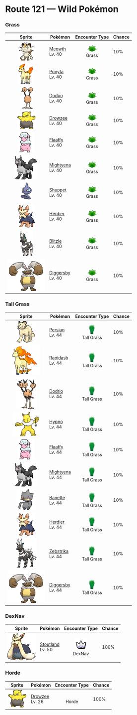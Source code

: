# Route 121 — Wild Pokémon

### Grass

| Sprite | Pokémon | Encounter Type | Chance |
|:------:|---------|:--------------:|--------|
| ![Meowth](../../assets/sprites/meowth/front.gif "Meowth: Meowth withdraws its sharp claws into its paws to slinkily sneak about without making any incriminating footsteps. For some reason, this Pokémon loves shiny coins that glitter with light.") | [Meowth](../../pokemon/meowth.md/)<br>Lv. 40 | ![Grass](../../assets/encounter_types/grass.png "Grass")<br>Grass | 10% |
| ![Ponyta](../../assets/sprites/ponyta/front.gif "Ponyta: Ponyta is very weak at birth. It can barely stand up. This Pokémon becomes stronger by stumbling and falling to keep up with its parent.") | [Ponyta](../../pokemon/ponyta.md/)<br>Lv. 40 | ![Grass](../../assets/encounter_types/grass.png "Grass")<br>Grass | 10% |
| ![Doduo](../../assets/sprites/doduo/front.gif "Doduo: Doduo’s two heads contain completely identical brains. A scientific study reported that on rare occasions, there will be examples of this Pokémon possessing different sets of brains.") | [Doduo](../../pokemon/doduo.md/)<br>Lv. 40 | ![Grass](../../assets/encounter_types/grass.png "Grass")<br>Grass | 10% |
| ![Drowzee](../../assets/sprites/drowzee/front.gif "Drowzee: If your nose becomes itchy while you are sleeping, it’s a sure sign that one of these Pokémon is standing above your pillow and trying to eat your dream through your nostrils.") | [Drowzee](../../pokemon/drowzee.md/)<br>Lv. 40 | ![Grass](../../assets/encounter_types/grass.png "Grass")<br>Grass | 10% |
| ![Flaaffy](../../assets/sprites/flaaffy/front.gif "Flaaffy: Flaaffy’s wool quality changes so that it can generate a high amount of static electricity with a small amount of wool. The bare and slick parts of its hide are shielded against electricity.") | [Flaaffy](../../pokemon/flaaffy.md/)<br>Lv. 40 | ![Grass](../../assets/encounter_types/grass.png "Grass")<br>Grass | 10% |
| ![Mightyena](../../assets/sprites/mightyena/front.gif "Mightyena: Mightyena travel and act as a pack in the wild. The memory of its life in the wild compels the Pokémon to obey only those Trainers that it recognizes to possess superior skill.") | [Mightyena](../../pokemon/mightyena.md/)<br>Lv. 40 | ![Grass](../../assets/encounter_types/grass.png "Grass")<br>Grass | 10% |
| ![Shuppet](../../assets/sprites/shuppet/front.gif "Shuppet: Shuppet grows by feeding on dark emotions, such as vengefulness and envy, in the hearts of people. It roams through cities in search of grudges that taint people.") | [Shuppet](../../pokemon/shuppet.md/)<br>Lv. 40 | ![Grass](../../assets/encounter_types/grass.png "Grass")<br>Grass | 10% |
| ![Herdier](../../assets/sprites/herdier/front.gif "Herdier: It has black, cape-like fur that is very hard and decreases the amount of damage it receives.") | [Herdier](../../pokemon/herdier.md/)<br>Lv. 40 | ![Grass](../../assets/encounter_types/grass.png "Grass")<br>Grass | 10% |
| ![Blitzle](../../assets/sprites/blitzle/front.gif "Blitzle: Its mane shines when it discharges electricity. They use the frequency and rhythm of these flashes to communicate.") | [Blitzle](../../pokemon/blitzle.md/)<br>Lv. 40 | ![Grass](../../assets/encounter_types/grass.png "Grass")<br>Grass | 10% |
| ![Diggersby](../../assets/sprites/diggersby/front.gif "Diggersby: As powerful as an excavator, its ears can reduce dense bedrock to rubble. When it’s finished digging, it lounges lazily.") | [Diggersby](../../pokemon/diggersby.md/)<br>Lv. 40 | ![Grass](../../assets/encounter_types/grass.png "Grass")<br>Grass | 10% |

### Tall Grass

| Sprite | Pokémon | Encounter Type | Chance |
|:------:|---------|:--------------:|--------|
| ![Persian](../../assets/sprites/persian/front.gif "Persian: Persian has six bold whiskers that give it a look of toughness. The whiskers sense air movements to determine what is in the Pokémon’s surrounding vicinity. It becomes docile if grabbed by the whiskers.") | [Persian](../../pokemon/persian.md/)<br>Lv. 44 | ![Tall Grass](../../assets/encounter_types/tall_grass.png "Tall Grass")<br>Tall Grass | 10% |
| ![Rapidash](../../assets/sprites/rapidash/front.gif "Rapidash: Rapidash usually can be seen casually cantering in the fields and plains. However, when this Pokémon turns serious, its fiery manes flare and blaze as it gallops its way up to 150 mph.") | [Rapidash](../../pokemon/rapidash.md/)<br>Lv. 44 | ![Tall Grass](../../assets/encounter_types/tall_grass.png "Tall Grass")<br>Tall Grass | 10% |
| ![Dodrio](../../assets/sprites/dodrio/front.gif "Dodrio: Apparently, the heads aren’t the only parts of the body that Dodrio has three of. It has three sets of hearts and lungs as well, so it is capable of running long distances without rest.") | [Dodrio](../../pokemon/dodrio.md/)<br>Lv. 44 | ![Tall Grass](../../assets/encounter_types/tall_grass.png "Tall Grass")<br>Tall Grass | 10% |
| ![Hypno](../../assets/sprites/hypno/front.gif "Hypno: Hypno holds a pendulum in its hand. The arcing movement and glitter of the pendulum lull the foe into a deep state of hypnosis. While this Pokémon searches for prey, it polishes the pendulum.") | [Hypno](../../pokemon/hypno.md/)<br>Lv. 44 | ![Tall Grass](../../assets/encounter_types/tall_grass.png "Tall Grass")<br>Tall Grass | 10% |
| ![Flaaffy](../../assets/sprites/flaaffy/front.gif "Flaaffy: Flaaffy’s wool quality changes so that it can generate a high amount of static electricity with a small amount of wool. The bare and slick parts of its hide are shielded against electricity.") | [Flaaffy](../../pokemon/flaaffy.md/)<br>Lv. 44 | ![Tall Grass](../../assets/encounter_types/tall_grass.png "Tall Grass")<br>Tall Grass | 10% |
| ![Mightyena](../../assets/sprites/mightyena/front.gif "Mightyena: Mightyena travel and act as a pack in the wild. The memory of its life in the wild compels the Pokémon to obey only those Trainers that it recognizes to possess superior skill.") | [Mightyena](../../pokemon/mightyena.md/)<br>Lv. 44 | ![Tall Grass](../../assets/encounter_types/tall_grass.png "Tall Grass")<br>Tall Grass | 10% |
| ![Banette](../../assets/sprites/banette/front.gif "Banette: A cursed energy permeated the stuffing of a discarded and forgotten plush doll, giving it new life as Banette. The Pokémon’s energy would escape if it were to ever open its mouth.") | [Banette](../../pokemon/banette.md/)<br>Lv. 44 | ![Tall Grass](../../assets/encounter_types/tall_grass.png "Tall Grass")<br>Tall Grass | 10% |
| ![Herdier](../../assets/sprites/herdier/front.gif "Herdier: It has black, cape-like fur that is very hard and decreases the amount of damage it receives.") | [Herdier](../../pokemon/herdier.md/)<br>Lv. 44 | ![Tall Grass](../../assets/encounter_types/tall_grass.png "Tall Grass")<br>Tall Grass | 10% |
| ![Zebstrika](../../assets/sprites/zebstrika/front.gif "Zebstrika: They have lightning-like movements. When Zebstrika run at full speed, the sound of thunder reverberates.") | [Zebstrika](../../pokemon/zebstrika.md/)<br>Lv. 44 | ![Tall Grass](../../assets/encounter_types/tall_grass.png "Tall Grass")<br>Tall Grass | 10% |
| ![Diggersby](../../assets/sprites/diggersby/front.gif "Diggersby: As powerful as an excavator, its ears can reduce dense bedrock to rubble. When it’s finished digging, it lounges lazily.") | [Diggersby](../../pokemon/diggersby.md/)<br>Lv. 44 | ![Tall Grass](../../assets/encounter_types/tall_grass.png "Tall Grass")<br>Tall Grass | 10% |

### DexNav

| Sprite | Pokémon | Encounter Type | Chance |
|:------:|---------|:--------------:|--------|
| ![Stoutland](../../assets/sprites/stoutland/front.gif "Stoutland: Being wrapped in its long fur is so comfortable that a person would be fine even overnight on a wintry mountain.") | [Stoutland](../../pokemon/stoutland.md/)<br>Lv. 50 | ![DexNav](../../assets/encounter_types/dexnav.png "DexNav")<br>DexNav | 100% |

### Horde

| Sprite | Pokémon | Encounter Type | Chance |
|:------:|---------|:--------------:|--------|
| ![Drowzee](../../assets/sprites/drowzee/front.gif "Drowzee: If your nose becomes itchy while you are sleeping, it’s a sure sign that one of these Pokémon is standing above your pillow and trying to eat your dream through your nostrils.") | [Drowzee](../../pokemon/drowzee.md/)<br>Lv. 26 | ![Horde](../../assets/encounter_types/horde.png "Horde")<br>Horde | 100% |

